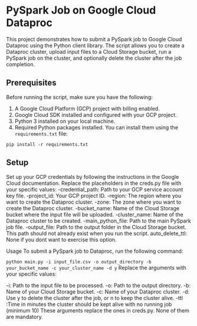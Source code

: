 # PySpark Job on Google Cloud Dataproc

This project demonstrates how to submit a PySpark job to Google Cloud Dataproc using the Python client library. The script allows you to create a Dataproc cluster, upload input files to a Cloud Storage bucket, run a PySpark job on the cluster, and optionally delete the cluster after the job completion.

## Prerequisites

Before running the script, make sure you have the following:

1. A Google Cloud Platform (GCP) project with billing enabled.
2. Google Cloud SDK installed and configured with your GCP project.
3. Python 3 installed on your local machine.
4. Required Python packages installed. You can install them using the `requirements.txt` file:

`pip install -r requirements.txt`

## Setup
Set up your GCP credentials by following the instructions in the Google Cloud documentation.
Replace the placeholders in the creds.py file with your specific values:
-credential_path: Path to your GCP service account key file.
-project_id: Your GCP project ID.
-region: The region where you want to create the Dataproc cluster.
-zone: The zone where you want to create the Dataproc cluster.
-bucket_name: Name of the Cloud Storage bucket where the input file will be uploaded.
-cluster_name: Name of the Dataproc cluster to be created.
-main_python_file: Path to the main PySpark job file.
-output_file: Path to the output folder in the Cloud Storage bucket. This path should not already exist when you run the script.
auto_delete_ttl: None if you dont want to exercise this option.

Usage
To submit a PySpark job to Dataproc, run the following command:

`python main.py -i input_file.csv -o output_directory -b your_bucket_name -c your_cluster_name -d y`
Replace the arguments with your specific values:

-i: Path to the input file to be processed.
-o: Path to the output directory.
-b: Name of your Cloud Storage bucket.
-c: Name of your Dataproc cluster.
-d: Use y to delete the cluster after the job, or n to keep the cluster alive.
-ttl :Time in minutes the cluster should be kept alive with no running job (minimum 10)
These arguments replace the ones in creds.py. None of them are mandatory.

